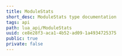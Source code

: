 ```yaml
---
title: ModuleStats
short_desc: ModuleStats type documentation
tags: api
path: lua_api/ModuleStats
uuid: ce8e28f3-aca1-4b52-ad09-1a4934725375
public: true
private: false
---
```




